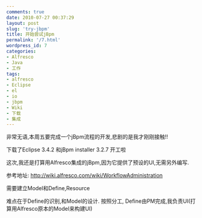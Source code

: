 ```yaml
---
comments: true
date: 2010-07-27 00:37:29
layout: post
slug: 'try-jbpm'
title: 开始尝试jBpm
permalink: '/7.html'
wordpress_id: 7
categories:
- Alfresco
- Java
- 工作
tags:
- alfresco
- Eclipse
- el
- io
- jbpm
- Wiki
- 下载
- 集成
---
```


非常无语,本周五要完成一个jBpm流程的开发,悲剧的是我才刚刚接触!!

下载了Eclipse 3.4.2 和jBpm installer 3.2.7 开工啦

这次,我还是打算用Alfresco集成的jBpm,因为它提供了预设的UI,无需另外编写.

参考地址: http://wiki.alfresco.com/wiki/WorkflowAdministration

需要建立Model和Define,Resource

难点在于Define的识别,和Model的设计. 按照分工, Define由PM完成,我负责UI(打算用Alfresco原本的Model来构建UI)
